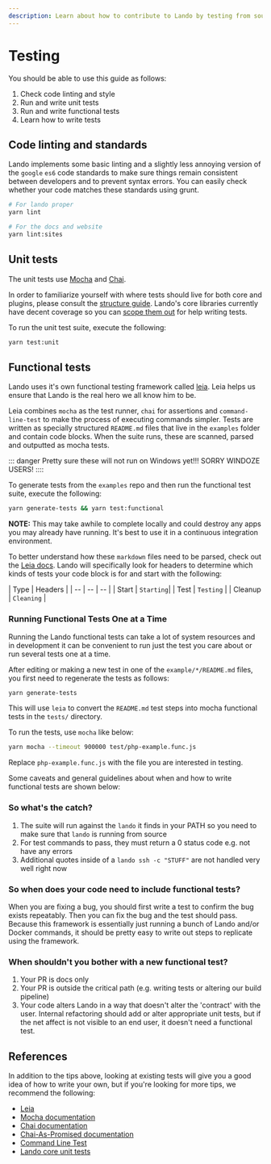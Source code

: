 ```yaml
---
description: Learn about how to contribute to Lando by testing from source.
---
```


# Testing

You should be able to use this guide as follows:

1.  Check code linting and style
2.  Run and write unit tests
3.  Run and write functional tests
4.  Learn how to write tests

## Code linting and standards

Lando implements some basic linting and a slightly less annoying version of the `google` `es6` code standards to make sure things remain consistent between developers and to prevent syntax errors. You can easily check whether your code matches these standards using grunt.

```bash
# For lando proper
yarn lint

# For the docs and website
yarn lint:sites
```

## Unit tests

The unit tests use [Mocha](https://mochajs.org/) and [Chai](http://chaijs.com/).

In order to familiarize yourself with where tests should live for both core and plugins, please consult the [structure guide](./structure.md). Lando's core libraries currently have decent coverage so you can [scope them out](https://github.com/lando/lando/tree/master/test/unit) for help writing tests.

To run the unit test suite, execute the following:

```bash
yarn test:unit
```

## Functional tests

Lando uses it's own functional testing framework called [leia](https://github.com/lando/leia). Leia helps us ensure that Lando is the real hero we all know him to be.

Leia combines `mocha` as the test runner, `chai` for assertions and `command-line-test` to make the process of executing commands simpler. Tests are written as specially structured `README.md` files that live in the `examples` folder and contain code blocks. When the suite runs, these are scanned, parsed and outputted as mocha tests.

::: danger Pretty sure these will not run on Windows yet!!!
SORRY WINDOZE USERS!
::::

To generate tests from the `examples` repo and then run the functional test suite, execute the following:

```bash
yarn generate-tests && yarn test:functional
```

**NOTE:** This may take awhile to complete locally and could destroy any apps you may already have running. It's best to use it in a continuous integration environment.

To better understand how these `markdown` files need to be parsed, check out the [Leia docs](https://github.com/lando/leia). Lando will specifically look for headers to determine which kinds of tests your code block is for and start with the following:

| Type | Headers |
| -- | -- | -- |
| Start | `Starting`|
| Test | `Testing` |
| Cleanup | `Cleaning` |

### Running Functional Tests One at a Time

Running the Lando functional tests can take a lot of system resources and in development it can be convenient to run just the test you care about or run several tests one at a time.

After editing or making a new test in one of the `example/*/README.md` files, you first need to regenerate the tests as follows:

```bash
yarn generate-tests
```

This will use `leia` to convert the `README.md` test steps into mocha functional tests in the `tests/` directory.

To run the tests, use `mocha` like below:

```bash
yarn mocha --timeout 900000 test/php-example.func.js
```

Replace `php-example.func.js` with the file you are interested in testing.


Some caveats and general guidelines about when and how to write functional tests are shown below:

### So what's the catch?

1. The suite will run against the `lando` it finds in your PATH so you need to make sure that `lando` is running from source
2. For test commands to pass, they must return a 0 status code e.g. not have any errors
3. Additional quotes inside of a `lando ssh -c "STUFF"` are not handled very well right now

### So when does your code need to include functional tests?

When you are fixing a bug, you should first write a test to confirm the bug exists repeatably. Then you can fix the bug and the test should pass. Because this framework is essentially just running a bunch of Lando and/or Docker commands, it should be pretty easy to write out steps to replicate using the framework.

### When shouldn't you bother with a new functional test?

1. Your PR is docs only
2. Your PR is outside the critical path (e.g. writing tests or altering our build pipeline)
3. Your code alters Lando in a way that doesn't alter the 'contract' with the user. Internal refactoring should add or alter appropriate unit tests, but if the net affect is not visible to an end user, it doesn't need a functional test.

## References

In addition to the tips above, looking at existing tests will give you a good idea of how to write your own, but if you're looking for more tips, we recommend the following:

*	[Leia](https://github.com/lando/leia)
*   [Mocha documentation](http://mochajs.org/)
*   [Chai documentation](http://chaijs.com/)
*   [Chai-As-Promised documentation](http://chaijs.com/plugins/chai-as-promised/)
*	[Command Line Test](https://github.com/macacajs/command-line-test)
*   [Lando core unit tests](https://github.com/lando/lando/tree/master/test)

